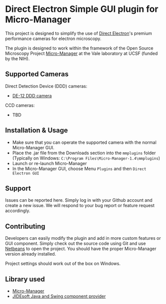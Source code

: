 Direct Electron Simple GUI plugin for Micro-Manager
=============

This project is designed to simplify the use of [Direct Electron](http://www.directelectron.com/)'s premium performance cameras for electron microscopy. 

The plugin is designed to work within the framework of the Open Source Microscopy Project [Micro-Manager](http://valelab.ucsf.edu/~MM/MMwiki/index.php/Main_Page) at the Vale laboratory at UCSF (funded by the NIH). 

Supported Cameras
-------

Direct Detection Device (DDD) cameras: 

* [DE-12 DDD camera](http://www.directelectron.com/ddd-cameras/overview/)

CCD cameras: 

* TBD

Installation & Usage
-----

* Make sure that you can operate the supported camera with the normal Micro-Manager GUI. 
* Place the .jar file from the Downloads section into the `mmplugins` folder (Typically on Windows:  `C:\Program Files\Micro-Manager-1.4\mmplugins`)
* Launch or re-launch Micro-Manager
* In the Micro-Manager GUI, choose Menu `Plugins` and then `Direct Electron GUI`

Support
------------

Issues can be reported here. Simply log in with your Github account and create a new issue. We will respond to your bug report or feature request accordingly. 

Contributing
------------

Developers can easily modify the plugin and add in more custom features or GUI component. 
Simply check out the source code using Git and use [Netbeans](http://netbeans.org/) to open the project. You should have the proper Micro-Manager version already installed. 

Project settings should work out of the box on Windows. 


Library used
-------

* [Micro-Manager](http://valelab.ucsf.edu/~MM/MMwiki/index.php/Main_Page)
* [JIDEsoft Java and Swing component provider](http://www.jidesoft.com/)